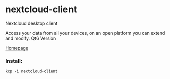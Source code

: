 # nextcloud-client
Nextcloud desktop client

Access your data from all your devices, on an open platform you can extend and modify. Qt6 Version

[Homepage](https://nextcloud.com/)

### Install:
```
kcp -i nextcloud-client
```

